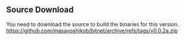 ## Source Download
You need to download the source to build the binaries for this version.
https://github.com/masayoshikob/bitnet/archive/refs/tags/v0.0.2a.zip